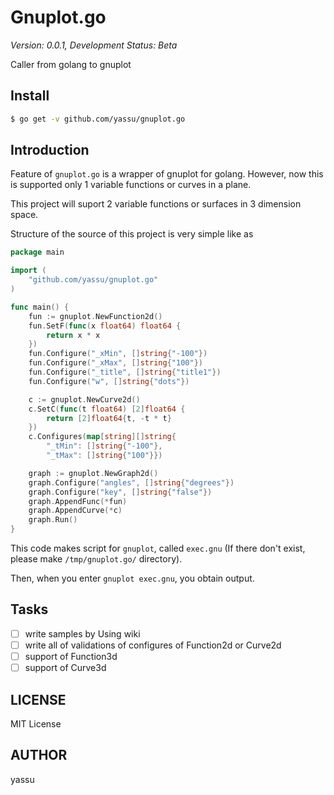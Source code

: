 Gnuplot.go
==============

*Version: 0.0.1, Development Status: Beta*

Caller from golang to gnuplot

Install
---------

``` bash
$ go get -v github.com/yassu/gnuplot.go
```

Introduction
--------------

Feature of `gnuplot.go` is a wrapper of gnuplot for golang.
However, now this is supported only 1 variable functions or curves in a plane.

This project will suport 2 variable functions or surfaces in 3 dimension space.

Structure of the source of this project is very simple like as

``` go
package main

import (
	"github.com/yassu/gnuplot.go"
)

func main() {
	fun := gnuplot.NewFunction2d()
	fun.SetF(func(x float64) float64 {
		return x * x
	})
	fun.Configure("_xMin", []string{"-100"})
	fun.Configure("_xMax", []string{"100"})
	fun.Configure("_title", []string{"title1"})
	fun.Configure("w", []string{"dots"})

	c := gnuplot.NewCurve2d()
	c.SetC(func(t float64) [2]float64 {
		return [2]float64{t, -t * t}
	})
	c.Configures(map[string][]string{
		"_tMin": []string{"-100"},
		"_tMax": []string{"100"}})

	graph := gnuplot.NewGraph2d()
	graph.Configure("angles", []string{"degrees"})
	graph.Configure("key", []string{"false"})
	graph.AppendFunc(*fun)
	graph.AppendCurve(*c)
	graph.Run()
}
```

This code makes script for `gnuplot`, called `exec.gnu` (If there don't exist,
please make `/tmp/gnuplot.go/` directory).

Then, when you enter `gnuplot exec.gnu`, you obtain output.

Tasks
-------
- [ ] write samples by Using wiki
- [ ] write all of validations of configures of Function2d or Curve2d
- [ ] support of Function3d
- [ ] support of Curve3d

LICENSE
---------

MIT License

AUTHOR
----------

yassu
